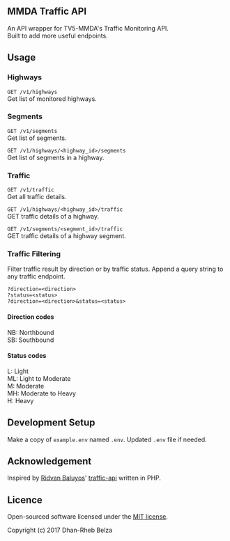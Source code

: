 ## MMDA Traffic API

An API wrapper for TV5-MMDA's Traffic Monitoring API.  
Built to add more useful endpoints.

## Usage

### Highways

```GET /v1/highways```  
Get list of monitored highways.

### Segments

```GET /v1/segments```  
Get list of segments.

```GET /v1/highways/<highway_id>/segments```  
Get list of segments in a highway.

### Traffic

```GET /v1/traffic```  
Get all traffic details.

```GET /v1/highways/<highway_id>/traffic```  
GET traffic details of a highway.

```GET /v1/segments/<segment_id>/traffic```  
GET traffic details of a highway segment.

### Traffic Filtering

Filter traffic result by direction or by traffic status.
Append a query string to any traffic endpoint.

```
?direction=<direction>
?status=<status>
?direction=<direction>&status=<status>
```

#### Direction codes

NB: Northbound  
SB: Southbound

#### Status codes

L: Light  
ML: Light to Moderate  
M: Moderate  
MH: Moderate to Heavy  
H: Heavy

## Development Setup

Make a copy of `example.env` named `.env`. Updated `.env` file if needed.

## Acknowledgement

Inspired by [Ridvan Baluyos](https://github.com/ridvanbaluyos/)' [traffic-api](https://github.com/ridvanbaluyos/traffic-api/) written in PHP.

## Licence

Open-sourced software licensed under the [MIT license](https://choosealicense.com/licenses/mit/).

Copyright (c) 2017 Dhan-Rheb Belza
